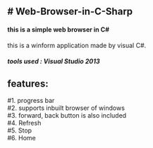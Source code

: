 <h2># Web-Browser-in-C-Sharp</h2>
<h4>this is a simple web browser in C#</h4>

<p>this is a winform application made by visual C#.</p> 
<h5>tools used : Visual Studio 2013</h5>

<h2>features:</h2>
  #1. progress bar <br/>
  #2. supports inbuilt browser of windows <br/>
  #3. forward, back button is also included <br/>
  #4. Refresh<br/>
  #5. Stop<br/>
  #6. Home<br/>
  

